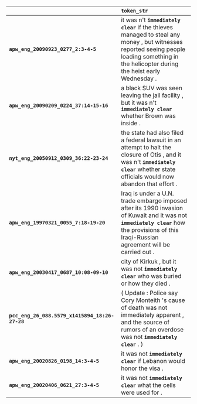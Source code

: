 |                                                | `token_str`                                                                                                                                                                                    |
|:-----------------------------------------------|:-----------------------------------------------------------------------------------------------------------------------------------------------------------------------------------------------|
| **`apw_eng_20090923_0277_2:3-4-5`**            | it was n't __``immediately clear``__ if the thieves managed to steal any money , but witnesses reported seeing people loading something in the helicopter during the heist early Wednesday .   |
| **`apw_eng_20090209_0224_37:14-15-16`**        | a black SUV was seen leaving the jail facility , but it was n't __``immediately clear``__ whether Brown was inside .                                                                           |
| **`nyt_eng_20050912_0309_36:22-23-24`**        | the state had also filed a federal lawsuit in an attempt to halt the closure of Otis , and it was n't __``immediately clear``__ whether state officials would now abandon that effort .        |
| **`apw_eng_19970321_0055_7:18-19-20`**         | Iraq is under a U.N. trade embargo imposed after its 1990 invasion of Kuwait and it was not __``immediately clear``__ how the provisions of this Iraqi-Russian agreement will be carried out . |
| **`apw_eng_20030417_0687_10:08-09-10`**        | city of Kirkuk , but it was not __``immediately clear``__ who was buried or how they died .                                                                                                    |
| **`pcc_eng_26_088.5579_x1415894_18:26-27-28`** | ( Update : Police say Cory Monteith 's cause of death was not immediately apparent , and the source of rumors of an overdose was not __``immediately clear``__ . )                             |
| **`apw_eng_20020826_0198_14:3-4-5`**           | it was not __``immediately clear``__ if Lebanon would honor the visa .                                                                                                                         |
| **`apw_eng_20020406_0621_27:3-4-5`**           | it was not __``immediately clear``__ what the cells were used for .                                                                                                                            |